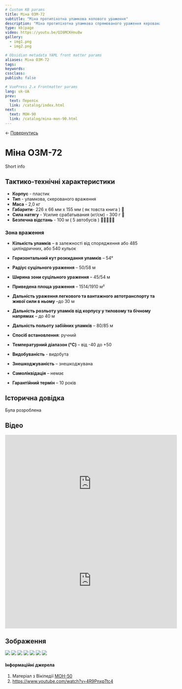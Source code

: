 ```yaml
---
# Custom KB params
title: Міна ОЗМ-72
subtitle: "Міна протипіхотна уламкова колового ураження"
description: "Міна протипіхотна уламкова спрямованого ураження керована. Призначена для ураження людини, у тому числі у вантажному та легковому транспорті."
type: kb|page
video: https://youtu.be/QI6MCKHnu8w
gallery:
  - img1.png
  - img2.png

# Obsidian metadata YAML front matter params
aliases: Міна ОЗМ-72
tags:
keywords:
cssclass:
publish: false

# VuePress 2.x Frontmatter params
lang: uk-UA
prev:
  text: Перелік
  link: /catalog/index.html
next:
  text: МОН-90
  link: /catalog/mina-mon-90.html
---
```


← [Повернутись](./index.md)

# Міна ОЗМ-72

Short info

## Тактико-технічні характеристики

- **Корпус** - пластик
- **Тип** - уламкова, скерованого враження
- **Маса** - 2,0 кг
- **Габарити**- 226 х 66 мм х 155 мм ( як товста книга ) 📔
- **Сила натягу** - Усилие срабатывания (кг/см) - 300 г 🐀
- **Безпечна відстань** - 100 м ( 5 автобусів ) 🚌🚌🚌🚌🚌

### Зона враження

- **Кількість уламків** – в залежності від спорядження або 485 циліндричних, або 540 кульок
- **Горизонтальний кут розкидання уламків** – 54°
- **Радіус суцільного ураження** – 50/58 м
- **Ширина зони суцільного ураження** – 45/54 м
- **Приведена площа ураження** – 1514/1910 м²
- **Дальність ураження легкового та вантажного автотранспорту та живої сили в ньому** –до 30 м
- **Дальність розльоту уламків від корпусу у тиловому та бічному напрямах** – до 40 м
- **Дальність польоту забійних уламків** – 80/85 м

- **Спосіб встановлення**: ручний
- **Температурний діапазон (°C)** – від -40 до +50
- **Видобуваність** - видобута
- **Знешкоджуваність** – знешкоджувана
- **Самоліквідація** – немає
- **Гарантійний термін** – 10 років

## Історична довідка

Була розроблена

## Відео

<iframe width="560" height="315" src="https://www.youtube.com/embed/C9N92PjxsfE" title="YouTube video player" frameborder="0" allow="accelerometer; autoplay; clipboard-write; encrypted-media; gyroscope; picture-in-picture" allowfullscreen></iframe>
<iframe width="560" height="315" src="https://www.youtube.com/embed/NHu5S-S1dsE" title="YouTube video player" frameborder="0" allow="accelerometer; autoplay; clipboard-write; encrypted-media; gyroscope; picture-in-picture" allowfullscreen></iframe>


## Зображення

![](./assets/img20220816122600.png)
![](./assets/img20220816122616.png)
![](./assets/img20220816122635.png)
![](./assets/img20220816122648.png)
![](./assets/img20220816122710.png)
![](./assets/img20220816122726.png)
![](./assets/img20220816122758.png)


#### Інформаційні джерела

1.  Матеріал з Вікіпедії [МОН-50](https://uk.wikipedia.org/wiki/%D0%9C%D0%9E%D0%9D-50)
2. https://www.youtube.com/watch?v=4R9PnxpTtc4

